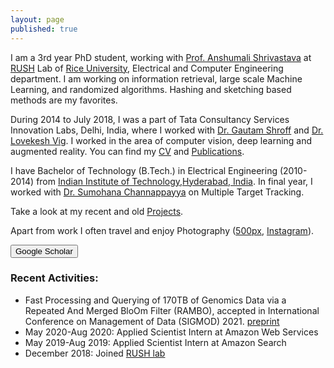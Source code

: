 ```yaml
---
layout: page
published: true
---
```


I am a 3rd year PhD student, working with [Prof. Anshumali Shrivastava](https://www.cs.rice.edu/~as143/) at [RUSH](http://rushlab.blogs.rice.edu/about/team/) Lab of [Rice University](https://eceweb.rice.edu/), Electrical and Computer Engineering department. I am working on information retrieval, large scale Machine Learning, and randomized algorithms. Hashing and sketching based methods are my favorites. 

During 2014 to July 2018, I was a part of Tata Consultancy Services Innovation Labs, Delhi, India, where I worked with [Dr. Gautam Shroff](https://www.linkedin.com/in/gautam-shroff-066901/) and [Dr. Lovekesh Vig](https://sites.google.com/site/lovekeshhome/). I worked in the area of computer vision, deep learning and augmented reality. You can find my [CV](https://gaurav16gupta.github.io/ResumeGauravGupta.pdf) and [Publications](https://gaurav16gupta.github.io/publications/).

I have Bachelor of Technology (B.Tech.) in Electrical Engineering (2010-2014) from [Indian Institute of Technology,Hyderabad, India](http://www.iith.ac.in). In final year, I worked with [Dr. Sumohana Channappayya](https://www.iith.ac.in/~sumohana/) on Multiple Target Tracking.  

Take a look at my recent and old [Projects](https://gaurav16gupta.github.io/projects). 

Apart from work I often travel and enjoy Photography ([500px](https://500px.com/gaurav16gupta), [Instagram](https://www.instagram.com/gaurav16gupta/)).

<form action="https://scholar.google.co.in/citations?user=OguKfJIAAAAJ&hl=en">
    <input type="submit" value="Google Scholar" width="100" height="20" />
</form>

### Recent Activities:
* Fast Processing and Querying of 170TB of Genomics Data via a Repeated And Merged BloOm Filter (RAMBO), accepted in International Conference on Management of Data (SIGMOD) 2021. [preprint](https://arxiv.org/abs/1910.02611)
* May 2020-Aug 2020: Applied Scientist Intern at Amazon Web Services
* May 2019-Aug 2019: Applied Scientist Intern at Amazon Search
* December 2018: Joined [RUSH lab](http://rushlab.blogs.rice.edu/)

